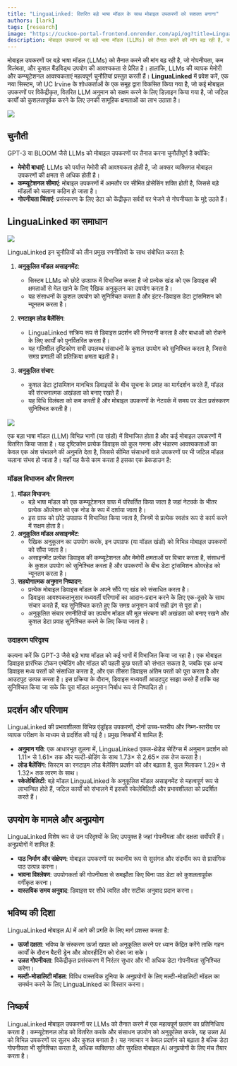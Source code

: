 ```yaml
---
title: "LinguaLinked: वितरित बड़े भाषा मॉडल के साथ मोबाइल उपकरणों को सशक्त बनाना"
authors: [lark]
tags: [research]
image: "https://cuckoo-portal-frontend.onrender.com/api/og?title=LinguaLinked: वितरित बड़े भाषा मॉडल के साथ मोबाइल उपकरणों को सशक्त बनाना"
description: मोबाइल उपकरणों पर बड़े भाषा मॉडल (LLMs) को तैनात करने की मांग बढ़ रही है, जो गोपनीयता, कम विलंबता, और कुशल बैंडविड्थ उपयोग की आवश्यकता से प्रेरित है। हालांकि, LLMs की व्यापक मेमोरी और कम्प्यूटेशनल आवश्यकताएं महत्वपूर्ण चुनौतियां प्रस्तुत करती हैं।
---
```


मोबाइल उपकरणों पर बड़े भाषा मॉडल (LLMs) को तैनात करने की मांग बढ़ रही है, जो गोपनीयता, कम विलंबता, और कुशल बैंडविड्थ उपयोग की आवश्यकता से प्रेरित है। हालांकि, LLMs की व्यापक मेमोरी और कम्प्यूटेशनल आवश्यकताएं महत्वपूर्ण चुनौतियां प्रस्तुत करती हैं। **LinguaLinked** में प्रवेश करें, एक नया सिस्टम, जो UC Irvine के शोधकर्ताओं के एक समूह द्वारा विकसित किया गया है, जो कई मोबाइल उपकरणों पर विकेंद्रीकृत, वितरित LLM अनुमान को सक्षम करने के लिए डिज़ाइन किया गया है, जो जटिल कार्यों को कुशलतापूर्वक करने के लिए उनकी सामूहिक क्षमताओं का लाभ उठाता है।

![](https://cuckoo-network.b-cdn.net/2024-07-08-lingualinked.webp)

## चुनौती

GPT-3 या BLOOM जैसे LLMs को मोबाइल उपकरणों पर तैनात करना चुनौतीपूर्ण है क्योंकि:
- **मेमोरी बाधाएं**: LLMs को पर्याप्त मेमोरी की आवश्यकता होती है, जो अक्सर व्यक्तिगत मोबाइल उपकरणों की क्षमता से अधिक होती है।
- **कम्प्यूटेशनल सीमाएं**: मोबाइल उपकरणों में आमतौर पर सीमित प्रोसेसिंग शक्ति होती है, जिससे बड़े मॉडलों को चलाना कठिन हो जाता है।
- **गोपनीयता चिंताएं**: प्रसंस्करण के लिए डेटा को केंद्रीकृत सर्वरों पर भेजने से गोपनीयता के मुद्दे उठते हैं।

## LinguaLinked का समाधान

![](https://cuckoo-network.b-cdn.net/lingualinked.webp)

LinguaLinked इन चुनौतियों को तीन प्रमुख रणनीतियों के साथ संबोधित करता है:

1. **अनुकूलित मॉडल असाइनमेंट**:
   - सिस्टम LLMs को छोटे उपग्राफ में विभाजित करता है जो प्रत्येक खंड को एक डिवाइस की क्षमताओं से मेल खाने के लिए रैखिक अनुकूलन का उपयोग करता है।
   - यह संसाधनों के कुशल उपयोग को सुनिश्चित करता है और इंटर-डिवाइस डेटा ट्रांसमिशन को न्यूनतम करता है।

2. **रनटाइम लोड बैलेंसिंग**:
   - LinguaLinked सक्रिय रूप से डिवाइस प्रदर्शन की निगरानी करता है और बाधाओं को रोकने के लिए कार्यों को पुनर्वितरित करता है।
   - यह गतिशील दृष्टिकोण सभी उपलब्ध संसाधनों के कुशल उपयोग को सुनिश्चित करता है, जिससे समग्र प्रणाली की प्रतिक्रिया क्षमता बढ़ती है।

3. **अनुकूलित संचार**:
   - कुशल डेटा ट्रांसमिशन मानचित्र डिवाइसों के बीच सूचना के प्रवाह का मार्गदर्शन करते हैं, मॉडल की संरचनात्मक अखंडता को बनाए रखते हैं।
   - यह विधि विलंबता को कम करती है और मोबाइल उपकरणों के नेटवर्क में समय पर डेटा प्रसंस्करण सुनिश्चित करती है।

![](https://cuckoo-network.b-cdn.net/lingualinked-lb.webp)

एक बड़ा भाषा मॉडल (LLM) विभिन्न भागों (या खंडों) में विभाजित होता है और कई मोबाइल उपकरणों में वितरित किया जाता है। यह दृष्टिकोण प्रत्येक डिवाइस को कुल गणना और भंडारण आवश्यकताओं का केवल एक अंश संभालने की अनुमति देता है, जिससे सीमित संसाधनों वाले उपकरणों पर भी जटिल मॉडल चलाना संभव हो जाता है। यहाँ यह कैसे काम करता है इसका एक ब्रेकडाउन है:

### मॉडल विभाजन और वितरण

1. **मॉडल विभाजन**:
   - बड़े भाषा मॉडल को एक कम्प्यूटेशनल ग्राफ में परिवर्तित किया जाता है जहां नेटवर्क के भीतर प्रत्येक ऑपरेशन को एक नोड के रूप में दर्शाया जाता है।
   - इस ग्राफ को छोटे उपग्राफ में विभाजित किया जाता है, जिनमें से प्रत्येक स्वतंत्र रूप से कार्य करने में सक्षम होता है।
2. **अनुकूलित मॉडल असाइनमेंट**:
   - रैखिक अनुकूलन का उपयोग करके, इन उपग्राफ (या मॉडल खंडों) को विभिन्न मोबाइल उपकरणों को सौंपा जाता है।
   - असाइनमेंट प्रत्येक डिवाइस की कम्प्यूटेशनल और मेमोरी क्षमताओं पर विचार करता है, संसाधनों के कुशल उपयोग को सुनिश्चित करता है और उपकरणों के बीच डेटा ट्रांसमिशन ओवरहेड को न्यूनतम करता है।
3. **सहयोगात्मक अनुमान निष्पादन**:
   - प्रत्येक मोबाइल डिवाइस मॉडल के अपने सौंपे गए खंड को संसाधित करता है।
   - डिवाइस आवश्यकतानुसार मध्यवर्ती परिणामों का आदान-प्रदान करने के लिए एक-दूसरे के साथ संचार करते हैं, यह सुनिश्चित करते हुए कि समग्र अनुमान कार्य सही ढंग से पूरा हो।
   - अनुकूलित संचार रणनीतियों का उपयोग मॉडल की मूल संरचना की अखंडता को बनाए रखने और कुशल डेटा प्रवाह सुनिश्चित करने के लिए किया जाता है।

### उदाहरण परिदृश्य

कल्पना करें कि GPT-3 जैसे बड़े भाषा मॉडल को कई भागों में विभाजित किया जा रहा है। एक मोबाइल डिवाइस प्रारंभिक टोकन एम्बेडिंग और मॉडल की पहली कुछ परतों को संभाल सकता है, जबकि एक अन्य डिवाइस मध्य परतों को संसाधित करता है, और एक तीसरा डिवाइस अंतिम परतों को पूरा करता है और आउटपुट उत्पन्न करता है। इस प्रक्रिया के दौरान, डिवाइस मध्यवर्ती आउटपुट साझा करते हैं ताकि यह सुनिश्चित किया जा सके कि पूरा मॉडल अनुमान निर्बाध रूप से निष्पादित हो।

## प्रदर्शन और परिणाम

LinguaLinked की प्रभावशीलता विभिन्न एंड्रॉइड उपकरणों, दोनों उच्च-स्तरीय और निम्न-स्तरीय पर व्यापक परीक्षण के माध्यम से प्रदर्शित की गई है। प्रमुख निष्कर्षों में शामिल हैं:

- **अनुमान गति**: एक आधारभूत तुलना में, LinguaLinked एकल-थ्रेडेड सेटिंग्स में अनुमान प्रदर्शन को 1.11× से 1.61× तक और मल्टी-थ्रेडिंग के साथ 1.73× से 2.65× तक तेज करता है।
- **लोड बैलेंसिंग**: सिस्टम का रनटाइम लोड बैलेंसिंग प्रदर्शन को और बढ़ाता है, कुल मिलाकर 1.29× से 1.32× तक त्वरण के साथ।
- **स्केलेबिलिटी**: बड़े मॉडल LinguaLinked के अनुकूलित मॉडल असाइनमेंट से महत्वपूर्ण रूप से लाभान्वित होते हैं, जटिल कार्यों को संभालने में इसकी स्केलेबिलिटी और प्रभावशीलता को प्रदर्शित करते हैं।

## उपयोग के मामले और अनुप्रयोग

LinguaLinked विशेष रूप से उन परिदृश्यों के लिए उपयुक्त है जहां गोपनीयता और दक्षता सर्वोपरि हैं। अनुप्रयोगों में शामिल हैं:

- **पाठ निर्माण और संक्षेपण**: मोबाइल उपकरणों पर स्थानीय रूप से सुसंगत और संदर्भीय रूप से प्रासंगिक पाठ उत्पन्न करना।
- **भावना विश्लेषण**: उपयोगकर्ता की गोपनीयता से समझौता किए बिना पाठ डेटा को कुशलतापूर्वक वर्गीकृत करना।
- **वास्तविक समय अनुवाद**: डिवाइस पर सीधे त्वरित और सटीक अनुवाद प्रदान करना।

## भविष्य की दिशा

LinguaLinked मोबाइल AI में आगे की प्रगति के लिए मार्ग प्रशस्त करता है:

- **ऊर्जा दक्षता**: भविष्य के संस्करण ऊर्जा खपत को अनुकूलित करने पर ध्यान केंद्रित करेंगे ताकि गहन कार्यों के दौरान बैटरी ड्रेन और ओवरहीटिंग को रोका जा सके।
- **उन्नत गोपनीयता**: विकेंद्रीकृत प्रसंस्करण में निरंतर सुधार और भी अधिक डेटा गोपनीयता सुनिश्चित करेगा।
- **मल्टी-मोडालिटी मॉडल**: विविध वास्तविक दुनिया के अनुप्रयोगों के लिए मल्टी-मोडालिटी मॉडल का समर्थन करने के लिए LinguaLinked का विस्तार करना।

## निष्कर्ष

LinguaLinked मोबाइल उपकरणों पर LLMs को तैनात करने में एक महत्वपूर्ण छलांग का प्रतिनिधित्व करता है। कम्प्यूटेशनल लोड को वितरित करके और संसाधन उपयोग को अनुकूलित करके, यह उन्नत AI को विभिन्न उपकरणों पर सुलभ और कुशल बनाता है। यह नवाचार न केवल प्रदर्शन को बढ़ाता है बल्कि डेटा गोपनीयता भी सुनिश्चित करता है, अधिक व्यक्तिगत और सुरक्षित मोबाइल AI अनुप्रयोगों के लिए मंच तैयार करता है।
